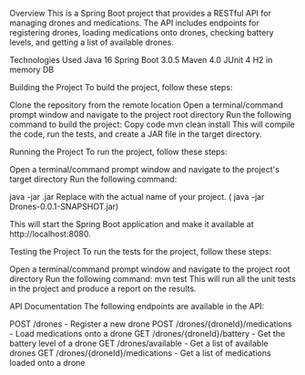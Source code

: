 Overview
This is a Spring Boot project that provides a RESTful API for managing drones and medications. The API includes endpoints for registering drones, loading medications onto drones, checking battery levels, and getting a list of available drones.

Technologies Used
Java 16
Spring Boot 3.0.5
Maven 4.0
JUnit 4
H2 in memory DB

Building the Project
To build the project, follow these steps:

Clone the repository from the remote location
Open a terminal/command prompt window and navigate to the project root directory
Run the following command to build the project:
Copy code
mvn clean install
This will compile the code, run the tests, and create a JAR file in the target directory.

Running the Project
To run the project, follow these steps:

Open a terminal/command prompt window and navigate to the project's  target directory
Run the following command:

java -jar <project-name>.jar
Replace <project-name> with the actual name of your project. ( java -jar Drones-0.0.1-SNAPSHOT.jar)

This will start the Spring Boot application and make it available at http://localhost:8080.

Testing the Project
To run the tests for the project, follow these steps:

Open a terminal/command prompt window and navigate to the project root directory
Run the following command:
mvn test
This will run all the unit tests in the project and produce a report on the results.

API Documentation
The following endpoints are available in the API:

POST /drones - Register a new drone
POST /drones/{droneId}/medications - Load medications onto a drone
GET /drones/{droneId}/battery - Get the battery level of a drone
GET /drones/available - Get a list of available drones
GET /drones/{droneId}/medications - Get a list of medications loaded onto a drone